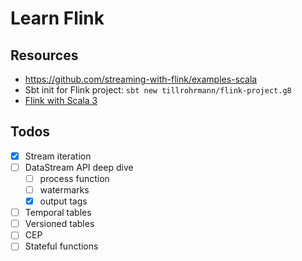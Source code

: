 # Learn Flink

## Resources

- https://github.com/streaming-with-flink/examples-scala
- Sbt init for Flink project: `sbt new tillrohrmann/flink-project.g8`
- [Flink with Scala 3](https://github.com/sjwiesman/flink-scala-3/)

## Todos

- [X] Stream iteration
- [ ] DataStream API deep dive 
    - [ ] process function
    - [ ] watermarks
    - [X] output tags
- [ ] Temporal tables
- [ ] Versioned tables
- [ ] CEP
- [ ] Stateful functions